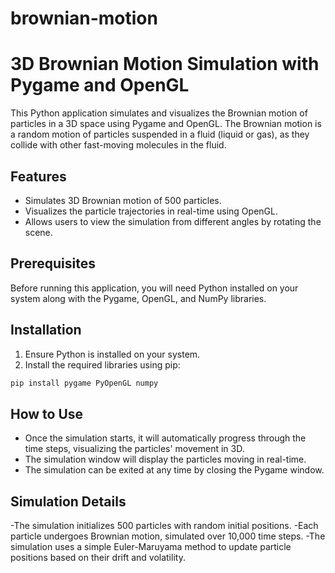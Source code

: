 # brownian-motion
# 3D Brownian Motion Simulation with Pygame and OpenGL

This Python application simulates and visualizes the Brownian motion of particles in a 3D space using Pygame and OpenGL. The Brownian motion is a random motion of particles suspended in a fluid (liquid or gas), as they collide with other fast-moving molecules in the fluid.

## Features

- Simulates 3D Brownian motion of 500 particles.
- Visualizes the particle trajectories in real-time using OpenGL.
- Allows users to view the simulation from different angles by rotating the scene.

## Prerequisites

Before running this application, you will need Python installed on your system along with the Pygame, OpenGL, and NumPy libraries.

## Installation

1. Ensure Python is installed on your system.
2. Install the required libraries using pip:

```bash
pip install pygame PyOpenGL numpy
```
## How to Use
- Once the simulation starts, it will automatically progress through the time steps, visualizing the particles' movement in 3D.
- The simulation window will display the particles moving in real-time.
- The simulation can be exited at any time by closing the Pygame window.

## Simulation Details
-The simulation initializes 500 particles with random initial positions.
-Each particle undergoes Brownian motion, simulated over 10,000 time steps.
-The simulation uses a simple Euler-Maruyama method to update particle positions based on their drift and volatility.
